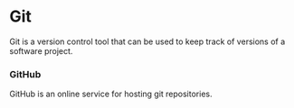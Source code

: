 # Git
Git is a version control tool that can be used to keep track of versions of a software project.
### GitHub
GitHub is an online service for hosting git repositories.